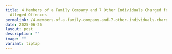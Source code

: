 ```yaml
---
title: 4 Members of a Family Company and 7 Other Individuals Charged for Various
  Alleged Offences
permalink: /4-members-of-a-family-company-and-7-other-individuals-charged-for-various-alleged-offences/
date: 2025-06-26
layout: post
description: ""
image: ""
variant: tiptap
---
```

